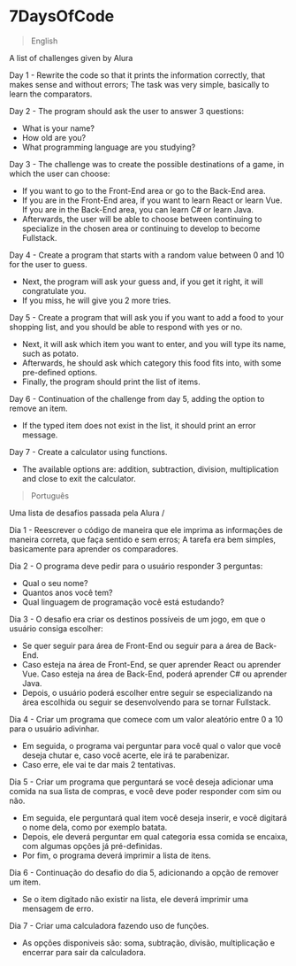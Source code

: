 # 7DaysOfCode

> English


A list of challenges given by Alura

Day 1 - Rewrite the code so that it prints the information correctly, that makes sense and without errors;
  The task was very simple, basically to learn the comparators.

Day 2 - The program should ask the user to answer 3 questions:
   - What is your name?
   - How old are you?
   - What programming language are you studying?

Day 3 - The challenge was to create the possible destinations of a game, in which the user can choose:
   - If you want to go to the Front-End area or go to the Back-End area.
   - If you are in the Front-End area, if you want to learn React or learn Vue. If you are in the Back-End area, you can learn C# or learn Java.
   - Afterwards, the user will be able to choose between continuing to specialize in the chosen area or continuing to develop to become Fullstack.

Day 4 - Create a program that starts with a random value between 0 and 10 for the user to guess.
   - Next, the program will ask your guess and, if you get it right, it will congratulate you.
   - If you miss, he will give you 2 more tries.
   
 Day 5 - Create a program that will ask you if you want to add a food to your shopping list, and you should be able to respond with yes or no.
   - Next, it will ask which item you want to enter, and you will type its name, such as potato.
   - Afterwards, he should ask which category this food fits into, with some pre-defined options.
   - Finally, the program should print the list of items.
   
 Day 6 - Continuation of the challenge from day 5, adding the option to remove an item.
   - If the typed item does not exist in the list, it should print an error message.
   
 Day 7 - Create a calculator using functions.
   - The available options are: addition, subtraction, division, multiplication and close to exit the calculator.
   
 
> Português

Uma lista de desafios passada pela Alura / 

Dia 1 - Reescrever o código de maneira que ele imprima as informações de maneira correta, que faça sentido e sem erros;
  A tarefa era bem simples, basicamente para aprender os comparadores.
  
Dia 2 - O programa deve pedir para o usuário responder 3 perguntas:
  - Qual o seu nome?
  - Quantos anos você tem?
  - Qual linguagem de programação você está estudando?
  
Dia 3 - O desafio era criar os destinos possíveis de um jogo, em que o usuário consiga escolher:
  - Se quer seguir para área de Front-End ou seguir para a área de Back-End.
  - Caso esteja na área de Front-End, se quer aprender React ou aprender Vue. Caso esteja na área de Back-End, poderá aprender C# ou aprender Java.
  - Depois, o usuário poderá escolher entre seguir se especializando na área escolhida ou seguir se desenvolvendo para se tornar Fullstack.
  
Dia 4 - Criar um programa que comece com um valor aleatório entre 0 a 10 para o usuário adivinhar.
  - Em seguida, o programa vai perguntar para você qual o valor que você deseja chutar e, caso você acerte, ele irá te parabenizar.
  - Caso erre, ele vai te dar mais 2  tentativas.
  
Dia 5 - Criar um programa que perguntará se você deseja adicionar uma comida na sua lista de compras, e você deve poder responder com sim ou não.
  - Em seguida, ele perguntará qual item você deseja inserir, e você digitará o nome dela, como por exemplo batata.
  - Depois, ele deverá perguntar em qual categoria essa comida se encaixa, com algumas opções já pré-definidas.
  - Por fim, o programa deverá imprimir a lista de itens.
  
Dia 6 - Continuação do desafio do dia 5, adicionando a opção de remover um item.
  - Se o item digitado não existir na lista, ele deverá imprimir uma mensagem de erro.
  
Dia 7 - Criar uma calculadora fazendo uso de funções.
  - As opções disponiveis são: soma, subtração, divisão, multiplicação e encerrar para sair da calculadora.
  
